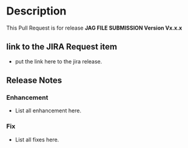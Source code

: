 # Description

This Pull Request is for release **JAG FILE SUBMISSION Version Vx.x.x**

## link to the JIRA Request item

- put the link here to the jira release.

## Release Notes

### Enhancement

- List all enhancement here.

### Fix

- List all fixes here.
